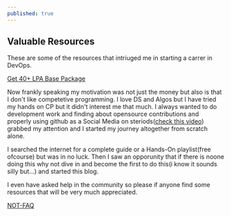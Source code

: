 ```yaml
---
published: true
---
```

## Valuable Resources

These are some of the resources that intriuged me in starting a carrer in DevOps.


[Get 40+ LPA Base Package](https://www.youtube.com/watch?v=r40DtAzZvcY)

Now frankly speaking my motivation was not just the money but also is that I don't like competetive programming. I love DS and Algos but I have tried my hands on CP but it didn't interest me that much.
I always wanted to do development work and finding about opensource contributions and properly using github as a Social Media on steriods([check this video](https://www.youtube.com/watch?v=yzeVMecydCE&t=1933s)) grabbed my attention and I started my journey altogether from scratch alone.


I searched the internet for a complete guide or a Hands-On playlist(free ofcourse) but was in no luck. Then I saw an opporunity that if there is noone doing this why not dive in and become the first to do this(i know it sounds silly but...) and started this blog.  

I even have asked help in the community so please if anyone find some resources that will be very much appreciated.

[NOT-FAQ](https://stackoverflow.com/questions/70140642/can-anyone-guide-on-how-to-actually-start-learning-devops-from-complete-beginner)
